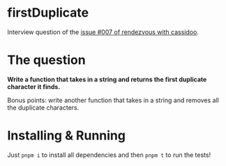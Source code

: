 # firstDuplicate

Interview question of the [issue #007 of rendezvous with cassidoo](https://buttondown.email/cassidoo/archive/of-all-sad-words-of-tongue-or-pen-the-saddest-are/).

# The question

**Write a function that takes in a string and returns the first duplicate character it finds.**

Bonus points: write another function that takes in a string and removes all the duplicate characters.

# Installing & Running

Just `pnpm i` to install all dependencies and then `pnpm t` to run the tests!
